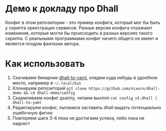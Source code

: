 # Демо к докладу про Dhall

Конфиг в этом репозитории - это пример конфига, который мог бы быть у скрипта оркестрации сервисов. Разные версии конфига отражают изменения, которые могли бы происходить в разных версиях такого скрипта. С реальными программами конфиг ничего общего не имеет и является плодом фантазии автора.

# Как использовать

1. Скачиваем бинарник [dhall-to-yaml](https://github.com/dhall-lang/dhall-haskell/releases/tag/1.27.0), кладем куда нибудь в удообное место, например в `~/.local/bin`
2. Клонируем репозиторий `git clone https://github.com/nixorn/dhall-demo && cd dhall-demo/config`
3. Скармливаем конфиг дхаллу, читаем выхлоп `cat config_v3.dhall | dhall-to-yaml`
4. Редактируем конфиг, пытаемся заставить dhall выдать потенциально ошибочную фигню
5. Повторяем шаги 3-4 пока не достигаем успеха, либо пока не надоест
